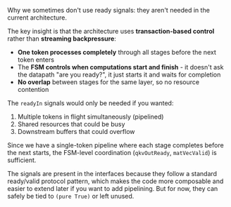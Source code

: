 Why we sometimes don't use ready signals: they aren't needed in the current architecture.

The key insight is that the architecture uses **transaction-based control** rather than **streaming backpressure**:

- **One token processes completely** through all stages before the next token enters
- The **FSM controls when computations start and finish** - it doesn't ask the datapath "are you ready?", it just starts it and waits for completion
- **No overlap** between stages for the same layer, so no resource contention

The `readyIn` signals would only be needed if you wanted:
1. Multiple tokens in flight simultaneously (pipelined)
2. Shared resources that could be busy
3. Downstream buffers that could overflow

Since we have a single-token pipeline where each stage completes before the next starts, the FSM-level coordination (`qkvOutReady`, `matVecValid`) is sufficient.

The signals are present in the interfaces because they follow a standard ready/valid protocol pattern, which makes the code more composable and easier to extend later if you want to add pipelining. But for now, they can safely be tied to `(pure True)` or left unused.
